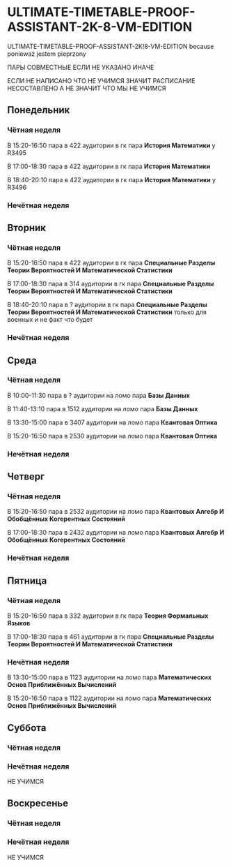 # ULTIMATE-TIMETABLE-PROOF-ASSISTANT-2K-8-VM-EDITION
ULTIMATE-TIMETABLE-PROOF-ASSISTANT-2K!8-VM-EDITION because ponieważ jestem pieprzony

ПАРЫ СОВМЕСТНЫЕ ЕСЛИ НЕ УКАЗАНО ИНАЧЕ 

ЕСЛИ НЕ НАПИСАНО ЧТО НЕ УЧИМСЯ ЗНАЧИТ РАСПИСАНИЕ НЕСОСТАВЛЕНО А НЕ ЗНАЧИТ ЧТО МЫ НЕ УЧИМСЯ
## Понедельник
### Чётная неделя
В 15:20-16:50 пара в 422 аудитории в гк пара **История Математики** у R3495

В 17:00-18:30 пара в 422 аудитории в гк пара **История Математики**

В 18:40-20:10 пара в 422 аудитории в гк пара **История Математики** у R3496
### Нечётная неделя
## Вторник
### Чётная неделя
В 15:20-16:50 пара в 422 аудитории в гк пара **Специальные Разделы Теории Вероятностей И Математической Статистики** 

В 17:00-18:30 пара в 314 аудитории в гк пара **Специальные Разделы Теории Вероятностей И Математической Статистики**

В 18:40-20:10 пара в ? аудитории в гк пара **Специальные Разделы Теории Вероятностей И Математической Статистики** только для военных и не факт что будет
### Нечётная неделя
## Среда
### Чётная неделя
В 10:00-11:30 пара в ? аудитории на ломо пара **Базы Данных**

В 11:40-13:10 пара в 1512 аудитории на ломо пара **Базы Данных**

В 13:30-15:00 пара в 3407 аудитории на ломо пара **Квантовая Оптика**

В 15:20-16:50 пара в 2530 аудитории на ломо пара **Квантовая Оптика**
### Нечётная неделя
## Четверг
### Чётная неделя
В 15:20-16:50 пара в 2532 аудитории на ломо пара **Квантовых Алгебр И Обобщённых Когерентных Состояний**

В 17:00-18:30 пара в 2432 аудитории на ломо пара **Квантовых Алгебр И Обобщённых Когерентных Состояний**
### Нечётная неделя
## Пятница
### Чётная неделя
В 15:20-16:50 пара в 332 аудитории в гк пара **Теория Формальных Языков** 

В 17:00-18:30 пара в 461 аудитории в гк пара **Специальные Разделы Теории Вероятностей И Математической Статистики**

### Нечётная неделя
В 13:30-15:00 пара в 1123 аудитории на ломо пара **Математических Основ Приближённых Вычислений**

В 15:20-16:50 пара в 1122 аудитории на ломо пара **Математических Основ Приближённых Вычислений**
## Суббота
### Чётная неделя
### Нечётная неделя
НЕ УЧИМСЯ
## Воскресенье
### Чётная неделя
### Нечётная неделя
НЕ УЧИМСЯ
